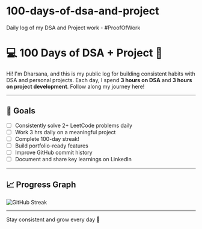 # 100-days-of-dsa-and-project
Daily log of my DSA and Project work - #ProofOfWork

# 💻 100 Days of DSA + Project 🚀

Hi! I'm Dharsana, and this is my public log for building consistent habits with DSA and personal projects. Each day, I spend **3 hours on DSA** and **3 hours on project development**. Follow along my journey here!

---

## 🎯 Goals

- [ ] Consistently solve 2+ LeetCode problems daily
- [ ] Work 3 hrs daily on a meaningful project
- [ ] Complete 100-day streak!
- [ ] Build portfolio-ready features
- [ ] Improve GitHub commit history
- [ ] Document and share key learnings on LinkedIn

---


## 📈 Progress Graph 

![GitHub Streak](https://github-readme-streak-stats.herokuapp.com?user=DharsanaSuresan&theme=default)

---

Stay consistent and grow every day 🌱


